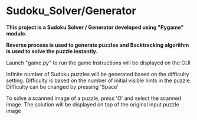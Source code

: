 # Sudoku_Solver/Generator

**This project is a Sudoku Solver / Generator developed using "Pygame" module.**

**Reverse process is used to generate puzzles and Backtracking algorithm is used to solve the puzzle instantly.**

Launch "game.py" to run the game
Instructions will be displayed on the GUI

Infinite number of Sudoku puzzles will be generated based on the difficulty setting.
Difficulty is based on the number of initial visible hints in the puzzle.
Difficulty can be changed by pressing 'Space'

To solve a scanned image of a puzzle, press 'O' and select the scanned image.
The solution will be displayed on top of the original input puzzle image
